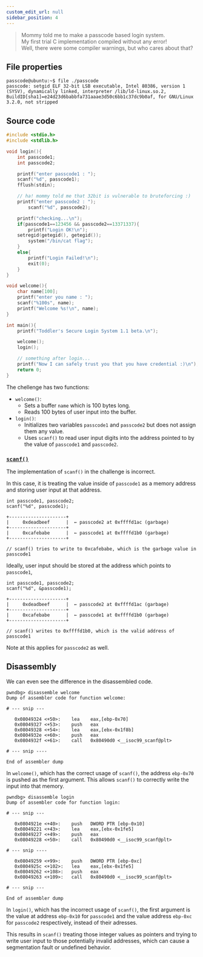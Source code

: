 ```yaml
---
custom_edit_url: null
sidebar_position: 4
---
```


> Mommy told me to make a passcode based login system.\
> My first trial C implementation compiled without any error!\
> Well, there were some compiler warnings, but who cares about that?

## File properties

```
passcode@ubuntu:~$ file ./passcode
passcode: setgid ELF 32-bit LSB executable, Intel 80386, version 1 (SYSV), dynamically linked, interpreter /lib/ld-linux.so.2, BuildID[sha1]=e24d23d6babbfa731aaae3d50c6bb1c37dc9b0af, for GNU/Linux 3.2.0, not stripped
```

## Source code

```c title="passcode.c"
#include <stdio.h>
#include <stdlib.h>

void login(){
    int passcode1;
    int passcode2;

    printf("enter passcode1 : ");
    scanf("%d", passcode1);
    fflush(stdin);

    // ha! mommy told me that 32bit is vulnerable to bruteforcing :)
    printf("enter passcode2 : ");
        scanf("%d", passcode2);

    printf("checking...\n");
    if(passcode1==123456 && passcode2==13371337){
        printf("Login OK!\n");
    setregid(getegid(), getegid());
        system("/bin/cat flag");
    }
    else{
        printf("Login Failed!\n");
        exit(0);
    }
}

void welcome(){
    char name[100];
    printf("enter you name : ");
    scanf("%100s", name);
    printf("Welcome %s!\n", name);
}

int main(){
    printf("Toddler's Secure Login System 1.1 beta.\n");

    welcome();
    login();

    // something after login...
    printf("Now I can safely trust you that you have credential :)\n");
    return 0;
}
```

The chellenge has two functions:

- `welcome()`:
    - Sets a buffer `name` which is 100 bytes long.
    - Reads 100 bytes of user input into the buffer.
- `login()`:
    - Initializes two variables `passcode1` and `passcode2` but does not assign them any value.
    - Uses `scanf()` to read user input digits into the address pointed to by the value of `passcode1` and `passcode2`.
 
### [`scanf()`](https://man7.org/linux/man-pages/man3/scanf.3.html)

The implementation of `scanf()` in the challenge is incorrect.

In this case, it is treating the value inside of `passcode1` as a memory address and storing user input at that address.

```text title="Incorrect usage"
int passcode1, passcode2;
scanf("%d", passcode1);  

+---------------------+
|     0xdeadbeef      |  ← passcode2 at 0xffffd1ac (garbage)
+---------------------+
|     0xcafebabe      |  ← passcode1 at 0xffffd1b0 (garbage)
+---------------------+

// scanf() tries to write to 0xcafebabe, which is the garbage value in passcode1
```

Ideally, user input should be stored at the address which points to `passcode1`, 

```text title="Correct usage"
int passcode1, passcode2;
scanf("%d", &passcode1); 

+---------------------+
|     0xdeadbeef      |  ← passcode2 at 0xffffd1ac (garbage)
+---------------------+
|     0xcafebabe      |  ← passcode1 at 0xffffd1b0 (garbage)
+---------------------+

// scanf() writes to 0xffffd1b0, which is the valid address of passcode1
```

Note at this applies for `passcode2` as well.

## Disassembly

We can even see the difference in the disassembled code.

```
pwndbg> disassemble welcome
Dump of assembler code for function welcome:

# --- snip ---

   0x08049324 <+50>:	lea    eax,[ebp-0x70]
   0x08049327 <+53>:	push   eax
   0x08049328 <+54>:	lea    eax,[ebx-0x1f8b]
   0x0804932e <+60>:	push   eax
   0x0804932f <+61>:	call   0x80490d0 <__isoc99_scanf@plt>

# --- snip ----

End of assembler dump
```

In `welcome()`, which has the correct usage of `scanf()`, the address `ebp-0x70` is pushed as the first argument. This allows `scanf()` to correctly write the input into that memory.

```
pwndbg> disassemble login
Dump of assembler code for function login:

# --- snip ---

   0x0804921e <+40>:	push   DWORD PTR [ebp-0x10]
   0x08049221 <+43>:	lea    eax,[ebx-0x1fe5]
   0x08049227 <+49>:	push   eax
   0x08049228 <+50>:	call   0x80490d0 <__isoc99_scanf@plt>

# --- snip ----

   0x08049259 <+99>:	push   DWORD PTR [ebp-0xc]
   0x0804925c <+102>:	lea    eax,[ebx-0x1fe5]
   0x08049262 <+108>:	push   eax
   0x08049263 <+109>:	call   0x80490d0 <__isoc99_scanf@plt>

# --- snip ---

End of assembler dump
```

In `login()`, which has the incorrect usage of `scanf()`, the first argument is the value at address `ebp-0x10` for `passcode1` and the value address `ebp-0xc` for `passcode2` respectively, instead of their adresses.

This results in `scanf()` treating those integer values as pointers and trying to write user input to those potentially invalid addresses, which can cause a segmentation fault or undefined behavior.
